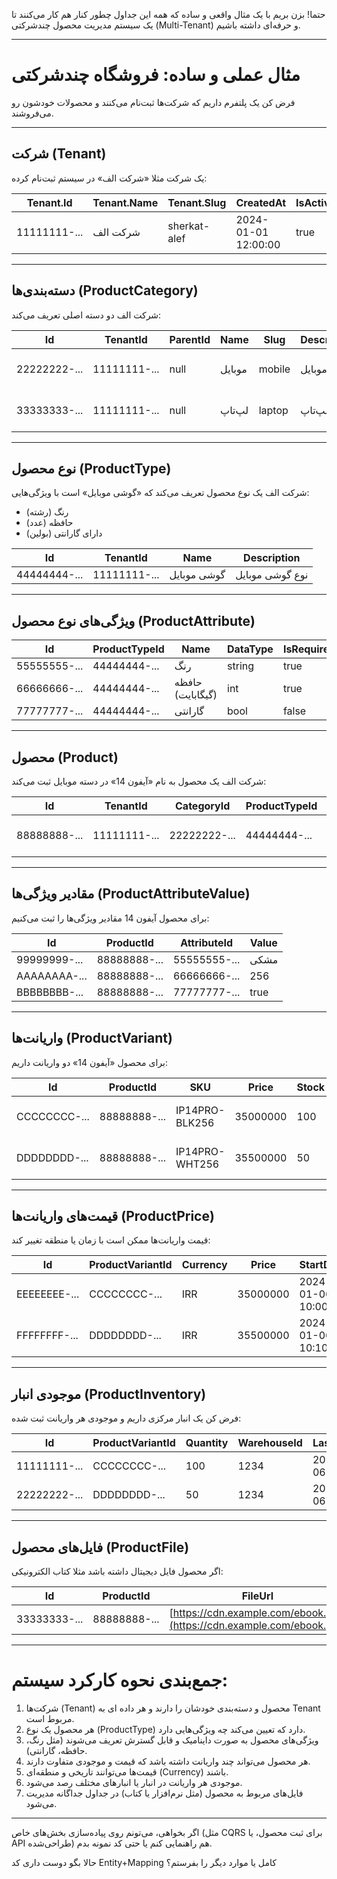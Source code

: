 حتما! بزن بریم با یک مثال واقعی و ساده که همه این جداول چطور کنار هم کار می‌کنند تا یک سیستم مدیریت محصول چندشرکتی (Multi-Tenant) و حرفه‌ای داشته باشیم.

---

# مثال عملی و ساده: فروشگاه چندشرکتی

فرض کن یک پلتفرم داریم که شرکت‌ها ثبت‌نام می‌کنند و محصولات خودشون رو می‌فروشند.

---

## شرکت (Tenant)

یک شرکت مثلا «شرکت الف» در سیستم ثبت‌نام کرده:

| Tenant.Id    | Tenant.Name | Tenant.Slug  | CreatedAt           | IsActive |
| ------------ | ----------- | ------------ | ------------------- | -------- |
| 11111111-... | شرکت الف    | sherkat-alef | 2024-01-01 12:00:00 | true     |

---

## دسته‌بندی‌ها (ProductCategory)

شرکت الف دو دسته اصلی تعریف می‌کند:

| Id           | TenantId     | ParentId | Name   | Slug   | Description | SortOrder | IsActive | CreatedAt           |
| ------------ | ------------ | -------- | ------ | ------ | ----------- | --------- | -------- | ------------------- |
| 22222222-... | 11111111-... | null     | موبایل | mobile | دسته موبایل | 1         | true     | 2024-01-02 10:00:00 |
| 33333333-... | 11111111-... | null     | لپ‌تاپ | laptop | دسته لپ‌تاپ | 2         | true     | 2024-01-02 10:05:00 |

---

## نوع محصول (ProductType)

شرکت الف یک نوع محصول تعریف می‌کند که «گوشی موبایل» است با ویژگی‌هایی:

* رنگ (رشته)
* حافظه (عدد)
* دارای گارانتی (بولین)

| Id           | TenantId     | Name        | Description     |
| ------------ | ------------ | ----------- | --------------- |
| 44444444-... | 11111111-... | گوشی موبایل | نوع گوشی موبایل |

---

## ویژگی‌های نوع محصول (ProductAttribute)

| Id           | ProductTypeId | Name             | DataType | IsRequired | IsVariant | SortOrder |
| ------------ | ------------- | ---------------- | -------- | ---------- | --------- | --------- |
| 55555555-... | 44444444-...  | رنگ              | string   | true       | true      | 1         |
| 66666666-... | 44444444-...  | حافظه (گیگابایت) | int      | true       | true      | 2         |
| 77777777-... | 44444444-...  | گارانتی          | bool     | false      | false     | 3         |

---

## محصول (Product)

شرکت الف یک محصول به نام «آیفون 14» در دسته موبایل ثبت می‌کند:

| Id           | TenantId     | CategoryId   | ProductTypeId | SKU     | Title        | Slug          | Description         | IsActive | CreatedAt           |
| ------------ | ------------ | ------------ | ------------- | ------- | ------------ | ------------- | ------------------- | -------- | ------------------- |
| 88888888-... | 11111111-... | 22222222-... | 44444444-...  | IP14PRO | آیفون 14 پرو | iphone-14-pro | گوشی آیفون سری جدید | true     | 2024-01-05 14:00:00 |

---

## مقادیر ویژگی‌ها (ProductAttributeValue)

برای محصول آیفون 14 مقادیر ویژگی‌ها را ثبت می‌کنیم:

| Id           | ProductId    | AttributeId  | Value |
| ------------ | ------------ | ------------ | ----- |
| 99999999-... | 88888888-... | 55555555-... | مشکی  |
| AAAAAAAA-... | 88888888-... | 66666666-... | 256   |
| BBBBBBBB-... | 88888888-... | 77777777-... | true  |

---

## واریانت‌ها (ProductVariant)

برای محصول «آیفون 14» دو واریانت داریم:

| Id           | ProductId    | SKU            | Price    | Stock | IsActive | CreatedAt           |
| ------------ | ------------ | -------------- | -------- | ----- | -------- | ------------------- |
| CCCCCCCC-... | 88888888-... | IP14PRO-BLK256 | 35000000 | 100   | true     | 2024-01-06 10:00:00 |
| DDDDDDDD-... | 88888888-... | IP14PRO-WHT256 | 35500000 | 50    | true     | 2024-01-06 10:10:00 |

---

## قیمت‌های واریانت‌ها (ProductPrice)

قیمت واریانت‌ها ممکن است با زمان یا منطقه تغییر کند:

| Id           | ProductVariantId | Currency | Price    | StartDate           | EndDate |
| ------------ | ---------------- | -------- | -------- | ------------------- | ------- |
| EEEEEEEE-... | CCCCCCCC-...     | IRR      | 35000000 | 2024-01-06 10:00:00 | null    |
| FFFFFFFF-... | DDDDDDDD-...     | IRR      | 35500000 | 2024-01-06 10:10:00 | null    |

---

## موجودی انبار (ProductInventory)

فرض کن یک انبار مرکزی داریم و موجودی هر واریانت ثبت شده:

| Id           | ProductVariantId | Quantity | WarehouseId | LastUpdated         |
| ------------ | ---------------- | -------- | ----------- | ------------------- |
| 11111111-... | CCCCCCCC-...     | 100      | 1234        | 2024-01-06 15:00:00 |
| 22222222-... | DDDDDDDD-...     | 50       | 1234        | 2024-01-06 15:10:00 |

---

## فایل‌های محصول (ProductFile)

اگر محصول فایل دیجیتال داشته باشد مثلا کتاب الکترونیکی:

| Id           | ProductId    | FileUrl                                                                | FileType |
| ------------ | ------------ | ---------------------------------------------------------------------- | -------- |
| 33333333-... | 88888888-... | [https://cdn.example.com/ebook.pdf](https://cdn.example.com/ebook.pdf) | pdf      |

---

# جمع‌بندی نحوه کارکرد سیستم:

1. شرکت‌ها (Tenant) محصول و دسته‌بندی خودشان را دارند و هر داده ای به Tenant مربوط است.
2. هر محصول یک نوع (ProductType) دارد که تعیین می‌کند چه ویژگی‌هایی دارد.
3. ویژگی‌های محصول به صورت داینامیک و قابل گسترش تعریف می‌شوند (مثل رنگ، حافظه، گارانتی).
4. هر محصول می‌تواند چند واریانت داشته باشد که قیمت و موجودی متفاوت دارند.
5. قیمت‌ها می‌توانند تاریخی و منطقه‌ای (Currency) باشند.
6. موجودی هر واریانت در انبار یا انبارهای مختلف رصد می‌شود.
7. فایل‌های مربوط به محصول (مثل نرم‌افزار یا کتاب) در جداول جداگانه مدیریت می‌شود.

---

اگر بخواهی، می‌تونم روی پیاده‌سازی بخش‌های خاص (مثل CQRS برای ثبت محصول، یا API طراحی‌شده) هم راهنمایی کنم یا حتی کد نمونه بدم.

حالا بگو دوست داری کد Entity+Mapping کامل یا موارد دیگر را بفرستم؟
